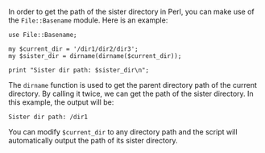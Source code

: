 In order to get the path of the sister directory in Perl, you can make use of the `File::Basename` module. Here is an example:

```
use File::Basename;

my $current_dir = '/dir1/dir2/dir3';
my $sister_dir = dirname(dirname($current_dir));

print "Sister dir path: $sister_dir\n";
```

The `dirname` function is used to get the parent directory path of the current directory. By calling it twice, we can get the path of the sister directory. In this example, the output will be:

```
Sister dir path: /dir1
```

You can modify `$current_dir` to any directory path and the script will automatically output the path of its sister directory.